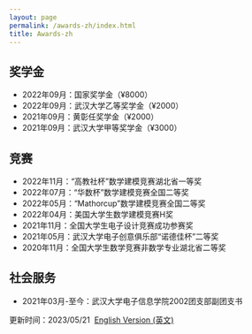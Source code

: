 ```yaml
---
layout: page
permalink: /awards-zh/index.html
title: Awards-zh
---
```


## 奖学金
- 2022年09月：国家奖学金（¥8000）
- 2022年09月：武汉大学乙等奖学金（¥2000）
- 2021年09月：黄彰任奖学金（¥2000）
- 2021年09月：武汉大学甲等奖学金（¥3000）

## 竞赛
- 2022年11月：“高教社杯”数学建模竞赛湖北省一等奖
- 2022年07月：“华数杯”数学建模竞赛全国二等奖
- 2022年05月：“Mathorcup”数学建模竞赛全国二等奖
- 2022年04月：美国大学生数学建模竞赛H奖
- 2021年11月：全国大学生电子设计竞赛成功参赛奖
- 2021年05月：武汉大学电子创意俱乐部“诺德佳杯”二等奖
- 2020年11月：全国大学生数学竞赛非数学专业湖北省二等奖

## 社会服务
- 2021年03月-至今：武汉大学电子信息学院2002团支部副团支书

更新时间：2023/05/21&nbsp;   [English Version (英文)](https://caihanlin.com/awards/)
